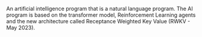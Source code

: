 An artificial intelligence program that is a natural language program. The AI program is based on the transformer model, Reinforcement Learning agents and the new architecture called Receptance Weighted Key Value (RWKV - May 2023).